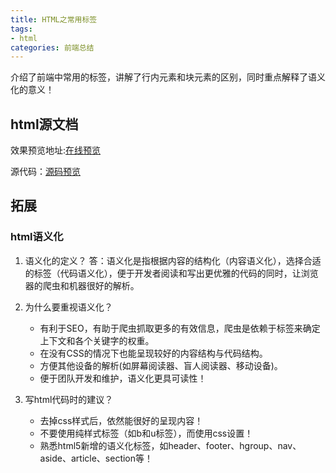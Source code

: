 ```yaml
---
title: HTML之常用标签
tags:
- html
categories: 前端总结
---
```

介绍了前端中常用的标签，讲解了行内元素和块元素的区别，同时重点解释了语义化的意义！

## html源文档

效果预览地址:[在线预览](http://clovey.party/ebook/book/02.html)
<!-- more -->
源代码：[源码预览](https://github.com/xiaer93/ebook/tree/master/book)

## 拓展

### html语义化 

1. 语义化的定义？
    答：语义化是指根据内容的结构化（内容语义化），选择合适的标签（代码语义化），便于开发者阅读和写出更优雅的代码的同时，让浏览器的爬虫和机器很好的解析。

2. 为什么要重视语义化？
    - 有利于SEO，有助于爬虫抓取更多的有效信息，爬虫是依赖于标签来确定上下文和各个关键字的权重。 
    - 在没有CSS的情况下也能呈现较好的内容结构与代码结构。
    - 方便其他设备的解析(如屏幕阅读器、盲人阅读器、移动设备)。
    - 便于团队开发和维护，语义化更具可读性！

3. 写html代码时的建议？
    - 去掉css样式后，依然能很好的呈现内容！
    - 不要使用纯样式标签（如b和u标签），而使用css设置！
    - 熟悉html5新增的语义化标签，如header、footer、hgroup、nav、aside、article、section等！